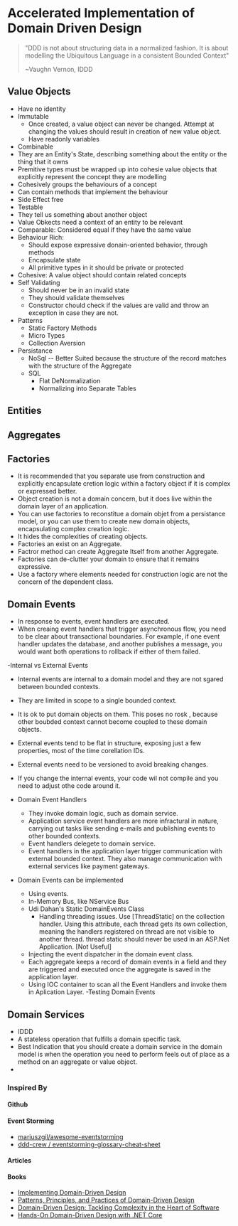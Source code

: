 # Accelerated Implementation of Domain Driven Design

> "DDD is not about structuring data in a normalized fashion. 
> It is about modelling the Ubiquitous Language in a consistent Bounded Context" 
>
> ~Vaughn Vernon, IDDD

## Value Objects

- Have no identity
- Immutable
  - Once created, a value object can never be changed. Attempt at changing the values should result in creation of new value object.
  - Have readonly variables
- Combinable
- They are an Entity's State, describing something about the entity or the thing that it owns
- Premitive types must be wrapped up into cohesie value objects that explicitly represent the concept they are modelling
- Cohesively groups the behaviours of a concept
- Can contain methods that implement the behaviour
- Side Effect free 
- Testable
- They tell us something about another object
- Value Obkects need a context of an entity to be relevant
- Comparable: Considered equal if they have the same value
- Behaviour Rich: 
  - Should expose expressive donain-oriented behavior, through methods
  - Encapsulate state 
  - All primitive types in it should be private or protected
- Cohesive: A value object should contain related concepts
- Self Validating
  - Should never be in an invalid state
  - They should validate themselves
  - Constructor chould check if the values are valid and throw an exception in case they are not.
- Patterns
  - Static Factory Methods
  - Micro Types
  - Collection Aversion
- Persistance
  - NoSql -- Better Suited because the structure of the record matches with the structure of the Aggregate
  - SQL
    - Flat DeNormalization
    - Normalizing into Separate Tables





## Entities

## Aggregates

## Factories

- It is recommended that you separate use from construction and explicitly encapsulate cretion logic within a factory object if it is complex or expressed better.
- Object creation is not a domain concern, but it does live within the domain layer of an application.
- You can use factories to reconstitue a domain objet from a persistance model, or you can use them to create new domain objects, encapsulating complex creation logic.
- It hides the complexities of creating objects.
- Factories an exist on an Aggregate.
- Factror method can create Aggregate Itself from another Aggregate.
- Factories can de-clutter your domain to ensure that it remains expressive.
- Use a factory where elements needed for construction logic are not the concern of the dependent class.

## Domain Events

- In response to events, event handlers are executed.
- When creaing event handlers that trigger asynchronous flow, you need to be clear about transactional boundaries. For example, if one event handler updates the database, and another publishes a message, you would want both operations to rollback if either of them failed.

-Internal vs External Events

  - Internal events are internal to a domain model and they are not sgared between bounded contexts.
  - They are limited in scope to a single bounded context.
  - It is ok to put domain objects on them. This poses no rosk , because other boubded context cannot become coupled to these domain objects.
  - External events tend to be flat in structure, exposing just a few properties, most of the time corellation IDs.
  - External events need to be versioned to avoid breaking changes.
  - If you change the internal events, your code wil not compile and you need to adjust othe code around it.
  
- Domain Event Handlers
  - They invoke domain logic, such as domain service.
  - Application service event handlers are more infractural in nature, carrying out tasks like sending e-mails and publishing events to other bounded contexts.
  - Event handlers delegete to domain service.
  - Event handlers in the application layer trigger communication with external bounded context. They also manage communication with external services like payment gateways.
- Domain Events can be implemented
  - Using events.
  - In-Memory Bus, like NService Bus
  - Udi Dahan's Static DomainEvents Class
    - Handling threading issues. Use [ThreadStatic] on the collection handler. Using this attribute, each thread gets its own collection, meaning the handlers registered on thread are not visible to another thread. thread static should never be used in an ASP.Net Application. [Not Useful]
  - Injecting the event dispatcher in the domain event class.
  - Each aggregate keeps a record of domain events in a field and they are triggered and executed once the aggregate is saved in the application layer.
  - Using IOC container to scan all the Event Handlers and invoke them in Aplication Layer.
-Testing Domain Events

## Domain Services

- IDDD
- A stateless operation that fulfills a domain specific task.
- Best Indication that you should create a domain service in the domain model is when the operation you need to perform feels out of place as a method on an aggregate or value object.
- 


### Inspired By

#### Github


#### Event Storming

- [mariuszgil/awesome-eventstorming](https://github.com/mariuszgil/awesome-eventstorming)
- [ddd-crew
/
eventstorming-glossary-cheat-sheet](https://github.com/ddd-crew/eventstorming-glossary-cheat-sheet)

#### Articles


#### Books

- [Implementing Domain-Driven Design](https://www.oreilly.com/library/view/implementing-domain-driven-design/9780133039900/)
- [Patterns, Principles, and Practices of Domain-Driven Design](https://www.oreilly.com/library/view/patterns-principles-and/9781118714706/)
- [Domain-Driven Design: Tackling Complexity in the Heart of Software](https://www.oreilly.com/library/view/domain-driven-design-tackling/0321125215/)
- [Hands-On Domain-Driven Design with .NET Core](https://www.packtpub.com/in/application-development/hands-domain-driven-design-net-core)
 
